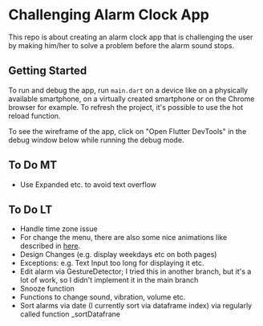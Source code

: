# Challenging Alarm Clock App

This repo is about creating an alarm clock app that is challenging the user by making him/her to solve a problem before the alarm sound stops.

## Getting Started


To run and debug the app, 
run ```main.dart``` on a device like on a physically available smartphone, 
on a virtually created smartphone
or on the Chrome browser for example.
To refresh the project, it's possible to use the hot reload function. 

To see the wireframe of the app, click on "Open Flutter DevTools" in the debug window below 
while running the debug mode.



## To Do MT
- Use Expanded etc. to avoid text overflow

## To Do LT
- Handle time zone issue
- For change the menu, there are also some nice animations like described in [here](https://github.com/flutter/packages/tree/master/packages/animations).
- Design Changes (e.g. display weekdays etc on both pages)
- Exceptions: e.g. Text Input too long for displaying it etc.
- Edit alarm via GestureDetector; I tried this in another branch, but it's a lot of work, so I didn't implement it in the main branch
- Snooze function
- Functions to change sound, vibration, volume etc.
- Sort alarms via date (I currently sort via dataframe index) via regularly called function _sortDatafrane